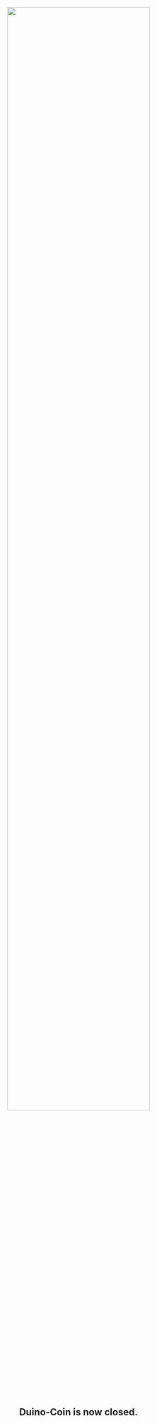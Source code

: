 <!--
*** Official Duino Coin README
*** by revox, 2019-2020
-->

<p align = "center">
  <a href="https://github.com/revoxhere/duino-coin">
    <img width="80%" src="https://github.com/revoxhere/duino-coin/blob/master/Resources/ducobanner.png?raw=true" /></a><br /><br />
</p>

<h2 align="center">Duino-Coin is now closed.</h2><br />

